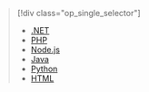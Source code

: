 > [!div class="op_single_selector"]
> * [.NET](../articles/app-service/app-service-web-get-started-dotnet.md)
> * [PHP](../articles/app-service/app-service-web-get-started-php.md)
> * [Node.js](../articles/app-service/app-service-web-get-started-nodejs.md)
> * [Java](../articles/app-service/app-service-web-get-started-java.md)
> * [Python](../articles/app-service/app-service-web-get-started-python.md)
> * [HTML](../articles/app-service/app-service-web-get-started-html.md)
> 
> 

